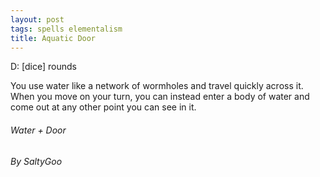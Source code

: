 ```yaml
---
layout: post
tags: spells elementalism
title: Aquatic Door
---
```


D: [dice] rounds

You use water like a network of wormholes and travel quickly across it. When you move on your turn, you can instead enter a body of water and come out at any other point you can see in it.

###### Water + Door
###### By SaltyGoo
